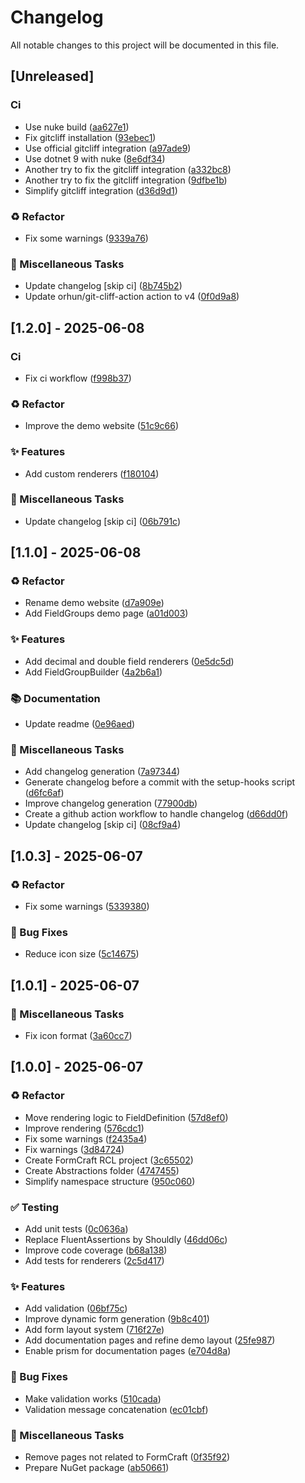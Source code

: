 # Changelog

All notable changes to this project will be documented in this file.

## [Unreleased]

### Ci

- Use nuke build ([aa627e1](https://github.com/phmatray/FormCraft/commit/aa627e1ea9b71eb56fac441c49b6b68daf4901a4))
- Fix gitcliff installation ([93ebec1](https://github.com/phmatray/FormCraft/commit/93ebec15dda7f456fd0ea0c845f8b26eff18a5ca))
- Use official gitcliff integration ([a97ade9](https://github.com/phmatray/FormCraft/commit/a97ade9a049af987e3e1dac7a2021f59ed33eb0f))
- Use dotnet 9 with nuke ([8e6df34](https://github.com/phmatray/FormCraft/commit/8e6df3404e4faf3c7772a61121c779f938933cc9))
- Another try to fix the gitcliff integration ([a332bc8](https://github.com/phmatray/FormCraft/commit/a332bc8e844bd25c436837ecbf64983cef3cf760))
- Another try to fix the gitcliff integration ([9dfbe1b](https://github.com/phmatray/FormCraft/commit/9dfbe1b1baae00581720368af0ddd871c3edb87b))
- Simplify gitcliff integration ([d36d9d1](https://github.com/phmatray/FormCraft/commit/d36d9d1a871783383fbc569a0883480b40b54ac7))

### ♻️ Refactor

- Fix some warnings ([9339a76](https://github.com/phmatray/FormCraft/commit/9339a763daabd8fca5e4c4f65cded77c031911ed))

### 🔧 Miscellaneous Tasks

- Update changelog [skip ci] ([8b745b2](https://github.com/phmatray/FormCraft/commit/8b745b21e1a8f68bc196ecfed6f64053c70d122e))
- Update orhun/git-cliff-action action to v4 ([0f0d9a8](https://github.com/phmatray/FormCraft/commit/0f0d9a866d3e00e642540b3a315ed6585c445ad9))

## [1.2.0] - 2025-06-08

### Ci

- Fix ci workflow ([f998b37](https://github.com/phmatray/FormCraft/commit/f998b374022c305ac84e13a6210cb0d0dd4710b9))

### ♻️ Refactor

- Improve the demo website ([51c9c66](https://github.com/phmatray/FormCraft/commit/51c9c66bea86b2e52838849863536728fe5edcaf))

### ✨ Features

- Add custom renderers ([f180104](https://github.com/phmatray/FormCraft/commit/f1801041c634646c1f737ac787f2d05996432cd0))

### 🔧 Miscellaneous Tasks

- Update changelog [skip ci] ([06b791c](https://github.com/phmatray/FormCraft/commit/06b791c84c96d717c60a5fc1c5cf5022a77de438))

## [1.1.0] - 2025-06-08

### ♻️ Refactor

- Rename demo website ([d7a909e](https://github.com/phmatray/FormCraft/commit/d7a909ee379232f2db721d4c943d2292ba903f92))
- Add FieldGroups demo page ([a01d003](https://github.com/phmatray/FormCraft/commit/a01d00350dda6ac6af98a90aa80042ca17b02821))

### ✨ Features

- Add decimal and double field renderers ([0e5dc5d](https://github.com/phmatray/FormCraft/commit/0e5dc5d78ab3d5bf0f0cb502e7b1ba37a07e5c64))
- Add FieldGroupBuilder ([4a2b6a1](https://github.com/phmatray/FormCraft/commit/4a2b6a13d7d2cdfa736438f8cb52d7d53958ac1f))

### 📚 Documentation

- Update readme ([0e96aed](https://github.com/phmatray/FormCraft/commit/0e96aedcff9e3f258ab21fd90b1ea73a04321f26))

### 🔧 Miscellaneous Tasks

- Add changelog generation ([7a97344](https://github.com/phmatray/FormCraft/commit/7a97344c6caa0c7f2f14e0e756c32c5ff6140e32))
- Generate changelog before a commit with the setup-hooks script ([d6fc6af](https://github.com/phmatray/FormCraft/commit/d6fc6afbb8634cb8af954a047e9b0ba0f90ba426))
- Improve changelog generation ([77900db](https://github.com/phmatray/FormCraft/commit/77900dbadc1d852392aed0c42d1af6309ee0fa4e))
- Create a github action workflow to handle changelog ([d66dd0f](https://github.com/phmatray/FormCraft/commit/d66dd0fcea05c17265472a99a7d253ad84a76471))
- Update changelog [skip ci] ([08cf9a4](https://github.com/phmatray/FormCraft/commit/08cf9a44736a581b49c47f8c0f17bf180fe2027a))

## [1.0.3] - 2025-06-07

### ♻️ Refactor

- Fix some warnings ([5339380](https://github.com/phmatray/FormCraft/commit/5339380117c6ebb7f22905de1b98a6118b299326))

### 🐛 Bug Fixes

- Reduce icon size ([5c14675](https://github.com/phmatray/FormCraft/commit/5c146753c809cdda023da1ee3dc1d5f75c82800c))

## [1.0.1] - 2025-06-07

### 🔧 Miscellaneous Tasks

- Fix icon format ([3a60cc7](https://github.com/phmatray/FormCraft/commit/3a60cc7a54eb6babc7856a9822587c32d5127975))

## [1.0.0] - 2025-06-07

### ♻️ Refactor

- Move rendering logic to FieldDefinition ([57d8ef0](https://github.com/phmatray/FormCraft/commit/57d8ef0f00895ee10f95e4999eb617433e4b1a6f))
- Improve rendering ([576cdc1](https://github.com/phmatray/FormCraft/commit/576cdc1eeca4870f5c05228010c59333d4681b38))
- Fix some warnings ([f2435a4](https://github.com/phmatray/FormCraft/commit/f2435a41dec11e64ae2be50b6d0da6652a0fa3b5))
- Fix warnings ([3d84724](https://github.com/phmatray/FormCraft/commit/3d84724acf7eb4250b3ff88fa12e004a354b4eb3))
- Create FormCraft RCL project ([3c65502](https://github.com/phmatray/FormCraft/commit/3c655021097359d74a2cbb73f74aec52c2af65bf))
- Create Abstractions folder ([4747455](https://github.com/phmatray/FormCraft/commit/4747455b3b9684021b30c03bc053c392d6b7a6bd))
- Simplify namespace structure ([950c060](https://github.com/phmatray/FormCraft/commit/950c06015b12d26ba47f8d98c232f525b80e119d))

### ✅ Testing

- Add unit tests ([0c0636a](https://github.com/phmatray/FormCraft/commit/0c0636a459691d408c4c999a6f3f5b2ad508dfec))
- Replace FluentAssertions by Shouldly ([46dd06c](https://github.com/phmatray/FormCraft/commit/46dd06ccafe260fe219a2fe8e99df8b30628611e))
- Improve code coverage ([b68a138](https://github.com/phmatray/FormCraft/commit/b68a138ae71faa4997daf6c5dd0ed767cb4b1de5))
- Add tests for renderers ([2c5d417](https://github.com/phmatray/FormCraft/commit/2c5d4178bfc089e7298fd00d89251a1a2bbbf7f4))

### ✨ Features

- Add validation ([06bf75c](https://github.com/phmatray/FormCraft/commit/06bf75c0469767d67e71ec2580c25b2369568c50))
- Improve dynamic form generation ([9b8c401](https://github.com/phmatray/FormCraft/commit/9b8c401ab9a23a9f3590fc61dc04c514b35ca66f))
- Add form layout system ([716f27e](https://github.com/phmatray/FormCraft/commit/716f27efd06e73d418bb7021d561d30be17fc67c))
- Add documentation pages and refine demo layout ([25fe987](https://github.com/phmatray/FormCraft/commit/25fe9878d4635292e5bf59b29b244cbe5dd2eb8a))
- Enable prism for documentation pages ([e704d8a](https://github.com/phmatray/FormCraft/commit/e704d8a1922ad64e722e0b4106677be459fc0ea4))

### 🐛 Bug Fixes

- Make validation works ([510cada](https://github.com/phmatray/FormCraft/commit/510cada194a8928295a74781e10682b05ececa5a))
- Validation message concatenation ([ec01cbf](https://github.com/phmatray/FormCraft/commit/ec01cbf6c780106ed18536ec3780def256bd39f3))

### 🔧 Miscellaneous Tasks

- Remove pages not related to FormCraft ([0f35f92](https://github.com/phmatray/FormCraft/commit/0f35f929fd1ef94c61460e37241bdcbe9d752780))
- Prepare NuGet package ([ab50661](https://github.com/phmatray/FormCraft/commit/ab50661e9d6bd2fda761be88c6c20cf95b8de5f5))

<!-- generated by git-cliff -->

